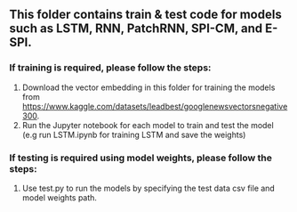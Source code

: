 ## This folder contains train & test code for models such as LSTM, RNN, PatchRNN, SPI-CM, and E-SPI.

### If training is required, please follow the steps:
1. Download the vector embedding in this folder for training the models from https://www.kaggle.com/datasets/leadbest/googlenewsvectorsnegative300.
2. Run the Jupyter notebook for each model to train and test the model (e.g run LSTM.ipynb for training LSTM and save the weights)

### If testing is required using model weights, please follow the steps:
1. Use test.py to run the models by specifying the test data csv file and model weights path.
